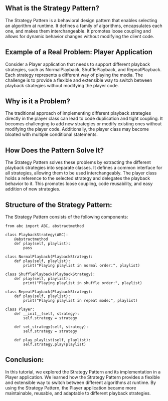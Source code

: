 What is the Strategy Pattern?
 ------
The Strategy Pattern is a behavioral design pattern that enables selecting an algorithm at runtime. It defines a family of algorithms, encapsulates each one, and makes them interchangeable. It promotes loose coupling and allows for dynamic behavior changes without modifying the client code.

Example of a Real Problem: Player Application
------
Consider a Player application that needs to support different playback strategies, such as NormalPlayback, ShufflePlayback, and RepeatPlayback. Each strategy represents a different way of playing the media. The challenge is to provide a flexible and extensible way to switch between playback strategies without modifying the player code.

Why is it a Problem?
------
The traditional approach of implementing different playback strategies directly in the player class can lead to code duplication and tight coupling. It becomes challenging to add new strategies or modify existing ones without modifying the player code. Additionally, the player class may become bloated with multiple conditional statements.

How Does the Pattern Solve It?
------
The Strategy Pattern solves these problems by extracting the different playback strategies into separate classes. It defines a common interface for all strategies, allowing them to be used interchangeably. The player class holds a reference to the selected strategy and delegates the playback behavior to it. This promotes loose coupling, code reusability, and easy addition of new strategies.

Structure of the Strategy Pattern:
------
The Strategy Pattern consists of the following components:

```
from abc import ABC, abstractmethod

class PlaybackStrategy(ABC):
    @abstractmethod
    def play(self, playlist):
        pass

class NormalPlayback(PlaybackStrategy):
    def play(self, playlist):
        print("Playing playlist in normal order:", playlist)

class ShufflePlayback(PlaybackStrategy):
    def play(self, playlist):
        print("Playing playlist in shuffle order:", playlist)

class RepeatPlayback(PlaybackStrategy):
    def play(self, playlist):
        print("Playing playlist in repeat mode:", playlist)

class Player:
    def __init__(self, strategy):
        self.strategy = strategy

    def set_strategy(self, strategy):
        self.strategy = strategy

    def play_playlist(self, playlist):
        self.strategy.play(playlist)
```

Conclusion:
----
In this tutorial, we explored the Strategy Pattern and its implementation in a Player application. We learned how the Strategy Pattern provides a flexible and extensible way to switch between different algorithms at runtime. By using the Strategy Pattern, the Player application became more maintainable, reusable, and adaptable to different playback strategies.
